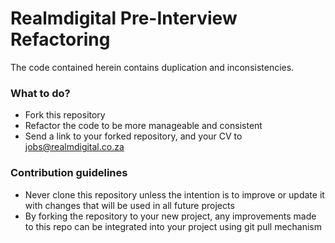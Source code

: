 # Realmdigital Pre-Interview Refactoring #

The code contained herein contains duplication and inconsistencies.

### What to do? ###

* Fork this repository
* Refactor the code to be more manageable and consistent
* Send a link to your forked repository, and your CV to jobs@realmdigital.co.za

### Contribution guidelines ###

* Never clone this repository unless the intention is to improve or update it with changes that will be used in all future projects
* By forking the repository to your new project, any improvements made to this repo can be integrated into your project using git pull mechanism
